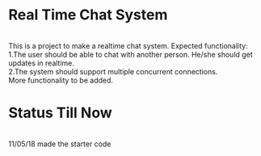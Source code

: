 <h1>Real Time Chat System</h1>
<br>
This is a project to make a realtime chat system. Expected functionality:
<br>
1.The user should be able to chat with another person. He/she should get updates in realtime.
<br>
2.The system should support multiple concurrent connections.
<br>
More functionality to be added.
<br>
<h1>Status Till Now</h1>
<br>
11/05/18 made the starter code

